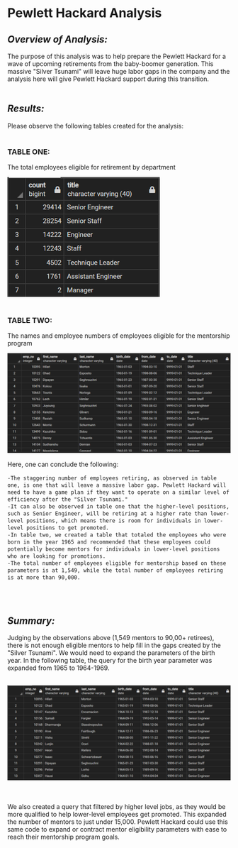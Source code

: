 # **Pewlett Hackard Analysis**
## ***Overview of Analysis:***
The purpose of this analysis was to help prepare the Pewlett Hackard for a wave of upcoming retirements from the baby-boomer generation. This massive "Silver Tsunami" will leave huge labor gaps in the company and the analysis here will give Pewlett Hackard support during this transition. 
<br/><br/>

## ***Results:***
Please observe the following tables created for the analysis: 
<br/><br/>
### **TABLE ONE:**
The total employees eligible for retirement by department  

![retiring_titles.png](Resources/retiring_titles.png)
<br/><br/>
### **TABLE TWO:** 
The names and employee numbers of employees eligible for the mentorship program  

![mentorship_eligibility.png](Resources/mentorship_eligibility.png)

Here, one can conclude the following: 

    -The staggering number of employees retiring, as observed in table one, is one that will leave a massive labor gap. Pewlett Hackard will need to have a game plan if they want to operate on a similar level of efficiency after the "Silver Tsunami."
    -It can also be observed in table one that the higher-level positions, such as Senior Engineer, will be retiring at a higher rate than lower-level positions, which means there is room for individuals in lower-level positions to get promoted. 
    -In table two, we created a table that totaled the employees who were born in the year 1965 and recommended that these employees could potentially become mentors for individuals in lower-level positions who are looking for promotions. 
    -The total number of employees eligible for mentorship based on these parameters is at 1,549, while the total number of employees retiring is at more than 90,000. 

<br/><br/>

## ***Summary:***

Judging by the observations above (1,549 mentors to 90,00+ retirees), there is not enough eligible mentors to help fill in the gaps created by the "Silver Tsunami". We would need to expand the parameters of the birth year. 
In the following table, the query for the birth year parameter was expanded from 1965 to 1964-1969. 
<br/><br/>

![mentorship_expanded.png](Resources/mentorship_expanded.png)

<br/><br/>
We also created a query that filtered by higher level jobs, as they would be more qualified to help lower-level employees get promoted. 
This expanded the number of mentors to just under 15,000. Pewlett Hackard could use this same code to expand or contract mentor eligibility parameters with ease to reach their mentorship program goals.

